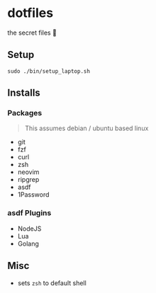 # dotfiles
the secret files 🤫

## Setup
`sudo ./bin/setup_laptop.sh`

## Installs

### Packages
> This assumes debian / ubuntu based linux

- git
- fzf
- curl
- zsh
- neovim
- ripgrep
- asdf
- 1Password

### asdf Plugins
- NodeJS
- Lua
- Golang

## Misc
- sets `zsh` to default shell 
